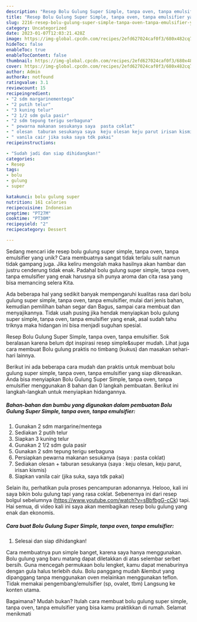 ```yaml
---
description: "Resep Bolu Gulung Super Simple, tanpa oven, tanpa emulsifier yang Enak"
title: "Resep Bolu Gulung Super Simple, tanpa oven, tanpa emulsifier yang Enak"
slug: 2216-resep-bolu-gulung-super-simple-tanpa-oven-tanpa-emulsifier-yang-enak
category: Uncategorized
date: 2023-01-07T12:03:21.428Z
image: https://img-global.cpcdn.com/recipes/2efd627024caf0f3/680x482cq70/bolu-gulung-super-simple-tanpa-oven-tanpa-emulsifier-foto-resep-utama.jpg
hideToc: false
enableToc: true
enableTocContent: false
thumbnail: https://img-global.cpcdn.com/recipes/2efd627024caf0f3/680x482cq70/bolu-gulung-super-simple-tanpa-oven-tanpa-emulsifier-foto-resep-utama.jpg
cover: https://img-global.cpcdn.com/recipes/2efd627024caf0f3/680x482cq70/bolu-gulung-super-simple-tanpa-oven-tanpa-emulsifier-foto-resep-utama.jpg
author: Admin
authorAv: notfound
ratingvalue: 3.1
reviewcount: 15
recipeingredient:
- "2 sdm margarinementega"
- "2 putih telur"
- "3 kuning telur"
- "2 1/2 sdm gula pasir"
- "2 sdm tepung terigu serbaguna"
- " pewarna makanan sesukanya saya  pasta coklat"
- " olesan  taburan sesukanya saya  keju olesan keju parut irisan kismis"
- " vanila cair jika suka saya tdk pakai"
recipeinstructions:

- "Sudah jadi dan siap dihidangkan!"
categories:
- Resep
tags:
- bolu
- gulung
- super

katakunci: bolu gulung super 
nutrition: 161 calories
recipecuisine: Indonesian
preptime: "PT27M"
cooktime: "PT30M"
recipeyield: "2"
recipecategory: Dessert

---
```





Sedang mencari ide resep bolu gulung super simple, tanpa oven, tanpa emulsifier yang unik? Cara membuatnya sangat tidak terlalu sulit namun tidak gampang juga. Jika keliru mengolah maka hasilnya akan hambar dan justru cenderung tidak enak. Padahal bolu gulung super simple, tanpa oven, tanpa emulsifier yang enak harusnya sih punya aroma dan cita rasa yang bisa memancing selera Kita.





Ada beberapa hal yang sedikit banyak mempengaruhi kualitas rasa dari bolu gulung super simple, tanpa oven, tanpa emulsifier, mulai dari jenis bahan, kemudian pemilihan bahan segar dan Bagus, sampai cara membuat dan menyajikannya. Tidak usah pusing jika hendak menyiapkan bolu gulung super simple, tanpa oven, tanpa emulsifier yang enak,      asal sudah tahu triknya maka hidangan ini bisa menjadi suguhan spesial.














Resep Bolu Gulung Super Simple, tanpa oven, tanpa emulsifier. Sok beralasan karena belum dpt inspirasi resep simple&amp;super mudah. Lihat juga cara membuat Bolu gulung praktis no timbang (kukus) dan masakan sehari-hari lainnya.






Berikut ini ada beberapa cara mudah dan praktis untuk membuat bolu gulung super simple, tanpa oven, tanpa emulsifier yang siap dikreasikan. Anda bisa menyiapkan Bolu Gulung Super Simple, tanpa oven, tanpa emulsifier menggunakan 8 bahan dan 0 langkah pembuatan. Berikut ini langkah-langkah untuk menyiapkan hidangannya.

<!--inarticleads1-->

##### Bahan-bahan dan bumbu yang digunakan dalam pembuatan Bolu Gulung Super Simple, tanpa oven, tanpa emulsifier:

1. Gunakan 2 sdm margarine/mentega
1. Sediakan 2 putih telur
1. Siapkan 3 kuning telur
1. Gunakan 2 1/2 sdm gula pasir
1. Gunakan 2 sdm tepung terigu serbaguna
1. Persiapkan  pewarna makanan sesukanya (saya : pasta coklat)
1. Sediakan  olesan + taburan sesukanya (saya : keju olesan, keju parut, irisan kismis)
1. Siapkan  vanila cair (jika suka, saya tdk pakai)


Selain itu, perhatikan pula proses pencampuran adonannya. Helooo, kali ini saya bikin bolu gulung tapi yang rasa coklat. Sebenernya ini dari resep bolgul sebelumnya (https://www.youtube.com/watch?v=sBbfbgG-cCk) tapi. Hai semua, di video kali ini saya akan membagikan resep bolu gulung yang enak dan ekonomis. 

<!--inarticleads2-->

##### Cara buat Bolu Gulung Super Simple, tanpa oven, tanpa emulsifier:


1. Selesai dan siap dihidangkan!

Cara membuatnya pun simple banget, karena saya hanya menggunakan. Bolu gulung yang baru matang dapat diletakkan di atas selembar serbet bersih. Guna mencegah permukaan bolu lengket, kamu dapat menaburinya dengan gula halus terlebih dulu. Bolu panggang mudah &amp;lembut yang dipanggang tanpa menggunakan oven melainkan menggunakan teflon. Tidak memakai pengembang/emulsifier (sp, ovalet, tbm) Langsung ke konten utama. 

Bagaimana? Mudah bukan? Itulah cara membuat bolu gulung super simple, tanpa oven, tanpa emulsifier yang bisa kamu praktikkan di rumah. Selamat menikmati
